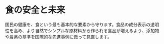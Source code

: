 # 食の安全と未来

国民の健康を、食という最も基本的な要素から守ります。食品の成分表示の透明性を高め、より自然でシンプルな原材料から作られる食品が増えるよう、添加物や農薬の基準を国際的な先進事例に倣って見直します。